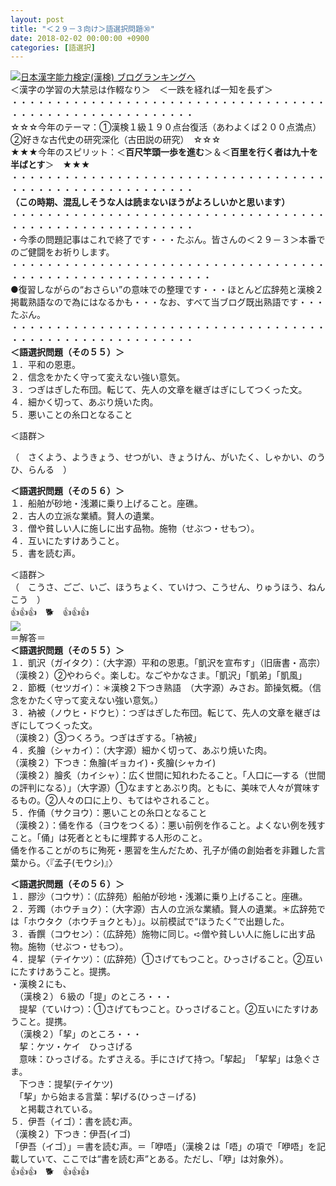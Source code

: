 ```yaml
---
layout: post
title: "＜２９－３向け＞語選択問題㉚"
date: 2018-02-02 00:00:00 +0900
categories: [語選択]
---
```


[![](/syuusyuu9701/assets/images/＜２９－３向け＞語選択問題㉚-br_c_3028_1.gif)](http://blog.with2.net/link.php?1659096:3028 "日本漢字能力検定(漢検) ブログランキングへ")[日本漢字能力検定(漢検) ブログランキングへ](http://blog.with2.net/link.php?1659096:3028)  
＜漢字の学習の大禁忌は作輟なり＞　＜一跌を経れば一知を長ず＞  
・・・・・・・・・・・・・・・・・・・・・・・・・・・・・・・・・・・・・・・・・・・・・・・・・・・・・・・・・  
☆☆☆今年のテーマ：①漢検１級１９０点台復活（あわよくば２００点満点）　②好きな古代史の研究深化（古田説の研究）　☆☆☆  
★★★今年のスピリット：＜**百尺竿頭一歩を進む**＞＆＜**百里を行く者は九十を半ばとす**＞　★★★  
・・・・・・・・・・・・・・・・・・・・・・・・・・・・・・・・・・・・・・・・・・・・・・・・・・・・・・・・・  
**（この時期、混乱しそうな人は読まないほうがよろしいかと思います）**  
・・・・・・・・・・・・・・・・・・・・・・・・・・・・・・・・・・・・・・・・・・・・・・・・・・・・・・・・・  
・今季の問題記事はこれで終了です・・・たぶん。皆さんの＜２９－３＞本番でのご健闘をお祈りします。  
・・・・・・・・・・・・・・・・・・・・・・・・・・・・・・・・・・・・・・・・・・・・・・・・・・・・・・・・・・・  
●復習しながらの“おさらい”の意味での整理です・・・ほとんど広辞苑と漢検２掲載熟語なので為にはなるかも・・・なお、すべて当ブログ既出熟語です・・・たぶん。   
・・・・・・・・・・・・・・・・・・・・・・・・・・・・・・・・・・・・・・・・・・・・・・・・・・・・・・・・・  
**＜語選択問題（その５５）＞**  
１．平和の恩恵。  
２．信念をかたく守って変えない強い意気。  
３．つぎはぎした布団。転じて、先人の文章を継ぎはぎにしてつくった文。  
４．細かく切って、あぶり焼いた肉。  
５．悪いことの糸口となること  
  
＜語群＞  
  
（　さくよう、ようきょう、せつがい、きょうけん、がいたく、しゃかい、のうひ、らんる　）  
  
**＜語選択問題（その５６）＞**  
１．船舶が砂地・浅瀬に乗り上げること。座礁。  
２．古人の立派な業績。賢人の遺業。  
３．僧や貧しい人に施しに出す品物。施物（せぶつ・せもつ）。  
４．互いにたすけあうこと。  
５．書を読む声。  
  
＜語群＞  
（　こうさ、ごご、いご、ほうちょく、ていけつ、こうせん、りゅうほう、ねんこう　）  
👍👍👍　🐕　👍👍👍  
![](/syuusyuu9701/assets/images/＜２９－３向け＞語選択問題㉚-bf1a8e47ae4730fca5b0828bd63a7311.jpg)  
＝解答＝  
**＜語選択問題（その５５）＞**  
１．凱沢（ガイタク）：（大字源）平和の恩恵。「凱沢を宣布す」（旧唐書・高宗）  
（漢検２）②やわらぐ。楽しむ。なごやかなさま。「凱沢」「凱弟」「凱風」  
２．節概（セツガイ）：＊漢検２下つき熟語　（大字源）みさお。節操気概。（信念をかたく守って変えない強い意気。）  
３．衲被（ノウヒ・ドウヒ）：つぎはぎした布団。転じて、先人の文章を継ぎはぎにしてつくった文。  
（漢検２）③つくろう。つぎはぎする。「衲被」  
４．炙膾（シャカイ）：（大字源）細かく切って、あぶり焼いた肉。  
（漢検２）下つき：魚膾(ギョカイ)・炙膾(シャカイ)  
（漢検２）膾炙（カイシャ）：広く世間に知れわたること。「人口に―する（世間の評判になる）」（大字源）①なますとあぶり肉。ともに、美味で人々が賞味するもの。②人々の口に上り、もてはやされること。  
５．作俑（サクヨウ）：悪いことの糸口となること  
（漢検２）：俑を作る（ヨウをつくる）：悪い前例を作ること。よくない例を残すこと。「俑」は死者とともに埋葬する人形のこと。  
俑を作ることがのちに殉死・悪習を生んだため、孔子が俑の創始者を非難した言葉から。〈『孟子(モウシ)』〉  
  
**＜語選択問題（その５６）＞**  
１．膠沙（コウサ）：（広辞苑）船舶が砂地・浅瀬に乗り上げること。座礁。  
２．芳躅（ホウチョク）：（大字源）古人の立派な業績。賢人の遺業。＊広辞苑では「ホウタク（ホウチョクとも）」。以前模試で“ほうたく”で出題した。  
３．香饌（コウセン）：（広辞苑）施物に同じ。➪僧や貧しい人に施しに出す品物。施物（せぶつ・せもつ）。  
４．提挈（テイケツ）：（広辞苑）①さげてもつこと。ひっさげること。②互いにたすけあうこと。提携。  
・漢検２にも、  
　（漢検２）６級の「提」のところ・・・  
　提挈（ていけつ）：①さげてもつこと。ひっさげること。②互いにたすけあうこと。提携。  
　（漢検２）「挈」のところ・・・  
　挈：ケツ・ケイ　ひっさげる  
　意味：ひっさげる。たずさえる。手にさげて持つ。「挈起」　「挈挈」は急ぐさま。  
　下つき：提挈(テイケツ)  
　「挈」から始まる言葉：挈げる(ひっさ－げる)  
　と掲載されている。  
５．伊吾（イゴ）：書を読む声。  
（漢検２）下つき：伊吾(イゴ)  
「伊吾（イゴ）」＝書を読む声。＝「咿唔」（漢検２は「唔」の項で「咿唔」を記載していて、ここでは“書を読む声”とある。ただし、「咿」は対象外）。  
👍👍👍　🐕　👍👍👍